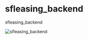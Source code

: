 # sfleasing_backend
sfleasing_backend

![sfleasing_backend](https://github.com/user-attachments/assets/dacaa9f9-644e-4d30-9d69-c44fa2195bdc)
